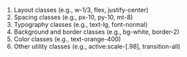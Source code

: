 1. Layout classes (e.g., w-1/3, flex, justify-center)
2. Spacing classes (e.g., px-10, py-10, mt-8)
3. Typography classes (e.g., text-lg, font-normal)
4. Background and border classes (e.g., bg-white, border-2)
5. Color classes (e.g., text-orange-400)
6. Other utility classes (e.g., active:scale-[.98], transition-all)